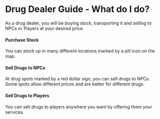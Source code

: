 # Drug Dealer Guide - What do I do?
As a drug dealer, you will be buying stock, transporting it and selling to NPCs or Players at your desired price.

#### Purchase Stock

You can stock up in many different locations marked by a pill icon on the map.



#### Sell Drugs to NPCs 

At drug spots marked by a red dollar sign, you can sell drugs to NPCs. Some spots allow different prices and are better for different drugs.



#### Sell Drugs to Players 

You can sell drugs to players anywhere you want by offering them your services.

